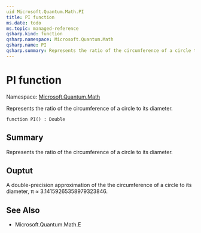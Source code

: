```yaml
---
uid Microsoft.Quantum.Math.PI
title: PI function
ms.date: todo
ms.topic: managed-reference
qsharp.kind: function
qsharp.namespace: Microsoft.Quantum.Math
qsharp.name: PI
qsharp.summary: Represents the ratio of the circumference of a circle to its diameter.
---
```


# PI function

Namespace: [Microsoft.Quantum.Math](xref:Microsoft.Quantum.Math)

Represents the ratio of the circumference of a circle to its diameter.
```qsharp
function PI() : Double
```

## Summary
Represents the ratio of the circumference of a circle to its diameter.

## Ouptut
A double-precision approximation of the the circumference of a circle
to its diameter, π ≈ 3.14159265358979323846.

## See Also
- Microsoft.Quantum.Math.E
